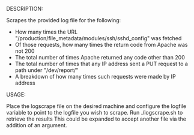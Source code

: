 DESCRIPTION:

Scrapes the provided log file for the following:

- How many times the URL "/production/file_metadata/modules/ssh/sshd_config" was fetched
- Of those requests, how many times the return code from Apache was not 200
- The total number of times Apache returned any code other than 200
- The total number of times that any IP address sent a PUT request to a path under "/dev/report/"
- A breakdown of how many times such requests were made by IP address

USAGE:

Place the logscrape file on the desired machine and configure the logfile variable to point to the logfile you wish to scrape.
Run ./logscrape.sh to retrieve the results
This could be expanded to accept another file via the addition of an argument.
